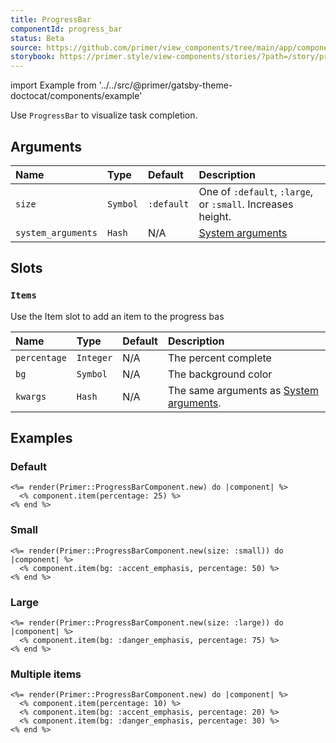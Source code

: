 ```yaml
---
title: ProgressBar
componentId: progress_bar
status: Beta
source: https://github.com/primer/view_components/tree/main/app/components/primer/progress_bar_component.rb
storybook: https://primer.style/view-components/stories/?path=/story/primer-progress-bar-component
---
```


import Example from '../../src/@primer/gatsby-theme-doctocat/components/example'

<!-- Warning: AUTO-GENERATED file, do not edit. Add code comments to your Ruby instead <3 -->

Use `ProgressBar` to visualize task completion.

## Arguments

| Name | Type | Default | Description |
| :- | :- | :- | :- |
| `size` | `Symbol` | `:default` | One of `:default`, `:large`, or `:small`. Increases height. |
| `system_arguments` | `Hash` | N/A | [System arguments](/system-arguments) |

## Slots

### `Items`

Use the Item slot to add an item to the progress bas

| Name | Type | Default | Description |
| :- | :- | :- | :- |
| `percentage` | `Integer` | N/A | The percent complete |
| `bg` | `Symbol` | N/A | The background color |
| `kwargs` | `Hash` | N/A | The same arguments as [System arguments](/system-arguments). |

## Examples

### Default

<Example src="<span data-view-component='true' class='Progress'>    <span style='width: 25%;' data-view-component='true' class='Progress-item color-bg-success-emphasis'></span></span>" />

```erb
<%= render(Primer::ProgressBarComponent.new) do |component| %>
  <% component.item(percentage: 25) %>
<% end %>
```

### Small

<Example src="<span data-view-component='true' class='Progress Progress--small'>    <span style='width: 50%;' data-view-component='true' class='Progress-item color-bg-accent-emphasis'></span></span>" />

```erb
<%= render(Primer::ProgressBarComponent.new(size: :small)) do |component| %>
  <% component.item(bg: :accent_emphasis, percentage: 50) %>
<% end %>
```

### Large

<Example src="<span data-view-component='true' class='Progress Progress--large'>    <span style='width: 75%;' data-view-component='true' class='Progress-item color-bg-danger-emphasis'></span></span>" />

```erb
<%= render(Primer::ProgressBarComponent.new(size: :large)) do |component| %>
  <% component.item(bg: :danger_emphasis, percentage: 75) %>
<% end %>
```

### Multiple items

<Example src="<span data-view-component='true' class='Progress'>    <span style='width: 10%;' data-view-component='true' class='Progress-item color-bg-success-emphasis'></span>    <span style='width: 20%;' data-view-component='true' class='Progress-item color-bg-accent-emphasis'></span>    <span style='width: 30%;' data-view-component='true' class='Progress-item color-bg-danger-emphasis'></span></span>" />

```erb
<%= render(Primer::ProgressBarComponent.new) do |component| %>
  <% component.item(percentage: 10) %>
  <% component.item(bg: :accent_emphasis, percentage: 20) %>
  <% component.item(bg: :danger_emphasis, percentage: 30) %>
<% end %>
```
